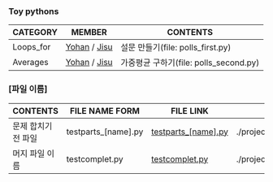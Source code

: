 ### Toy pythons

|CATEGORY|MEMBER|CONTENTS|
|--|--|--|
Loops_for|[Yohan](./polls_first/polls_first_[yohan].py) / [Jisu](./polls_first/polls_first_jisu.py)|설문 만들기(file: polls_first.py)
Averages|[Yohan](./polls_second/polls_second_yohan.py) / [Jisu](./polls_second/polls_second_jisu.py)|가중평균 구하기(file: polls_second.py)



### [파일 이름]


|CONTENTS|FILE NAME FORM|FILE LINK|MAP|
|--|--|--|--|
문제 합치기 전 파일|testparts_[name].py |[testparts_[name].py](./project_test/parts/testparts_[name].py)|./project_test/parts/testparts_[name].py
머지 파일 이름 |testcomplet.py|[testcomplet.py](./project_test/testcomplet.py) |./project_test/testcomplet.py|
